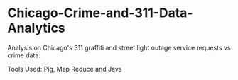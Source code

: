 # Chicago-Crime-and-311-Data-Analytics

Analysis on Chicago's 311 graffiti and street light outage service requests vs crime data.

Tools Used: Pig, Map Reduce and Java 
